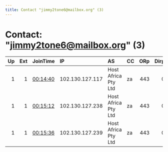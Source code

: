 ```yaml
---
title: Contact "jimmy2tone6@mailbox.org" (3)
---
```


# Contact: "jimmy2tone6@mailbox.org" (3)

|   Up |   Ext | JoinTime                                                                                              | IP              | AS                  | CC   |   ORp |   Dirp | OS    | Version   | Nickname   |   eFamMembers |
|-----:|------:|:------------------------------------------------------------------------------------------------------|:----------------|:--------------------|:-----|------:|-------:|:------|:----------|:-----------|--------------:|
|    1 |     1 | [00:14:40](https://nusenu.github.io/OrNetStats/w/relay/26B466A5152B058DB26878731AE453D22A8F4B21.html) | 102.130.127.117 | Host Africa Pty Ltd | za   |   443 |      0 | Linux | 0.4.7.10  | alpha191   |             3 |
|    1 |     1 | [00:15:12](https://nusenu.github.io/OrNetStats/w/relay/35A982C8BD1B58BC5B0917B40C2FCDE64D050210.html) | 102.130.127.238 | Host Africa Pty Ltd | za   |   443 |      0 | Linux | 0.4.7.10  | alpha192   |             3 |
|    1 |     1 | [00:15:36](https://nusenu.github.io/OrNetStats/w/relay/D18433E12C8F4878A30FE89E9F58F44631AC9008.html) | 102.130.127.239 | Host Africa Pty Ltd | za   |   443 |      0 | Linux | 0.4.7.10  | alph193    |             3 |
